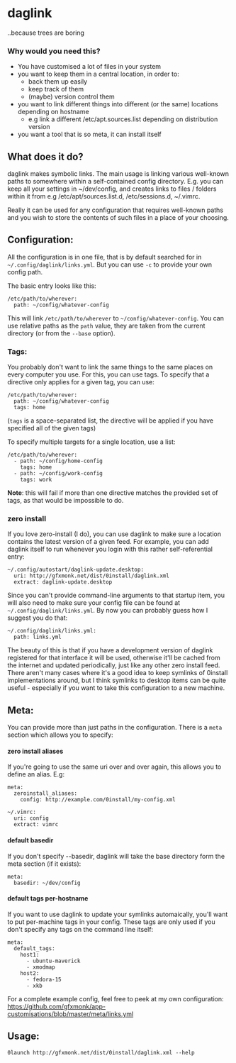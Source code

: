 # daglink
..because trees are boring

### Why would you need this?

 - You have customised a lot of files in your system
 - you want to keep them in a central location, in order to:
    - back them up easily
    - keep track of them
    - (maybe) version control them
 - you want to link different things into different (or the same) locations depending on hostname
    - e.g link a different /etc/apt.sources.list depending on distribution version
 - you want a tool that is so meta, it can install itself

## What does it do?

daglink makes symbolic links. The main usage is linking various well-known paths to somewhere within a self-contained config directory. E.g. you can keep all your settings in ~/dev/config, and creates links to files / folders within it from e.g /etc/apt/sources.list.d, /etc/sessions.d, ~/.vimrc.

Really it can be used for any configuration that requires well-known paths and you wish to store the contents of such files in a place of your choosing.

## Configuration:

All the configuration is in one file, that is by default searched for in `~/.config/daglink/links.yml`. But you can use `-c` to provide your own config path.

The basic entry looks like this:

    /etc/path/to/wherever:
      path: ~/config/whatever-config

This will link `/etc/path/to/wherever` to `~/config/whatever-config`. You can use relative paths as the `path` value, they are taken from the current directory (or from the `--base` option).

### Tags:

You probably don't want to link the same things to the same places on every computer you use. For this, you can use tags. To specify that a directive only applies for a given tag, you can use:

    /etc/path/to/wherever:
      path: ~/config/whatever-config
      tags: home

(`tags` is a space-separated list, the directive will be applied if you have specified all of the given tags)

To specify multiple targets for a single location, use a list:

    /etc/path/to/wherever:
      - path: ~/config/home-config
        tags: home
      - path: ~/config/work-config
        tags: work

**Note**: this will fail if more than one directive matches the provided set of tags, as that would be impossible to do.

### zero install

If you love zero-install (I do), you can use daglink to make sure a location contains the latest version of a given feed. For example, you can add daglink itself to run whenever you login with this rather self-referential entry:

    ~/.config/autostart/daglink-update.desktop:
      uri: http://gfxmonk.net/dist/0install/daglink.xml
      extract: daglink-update.desktop

Since you can't provide command-line arguments to that startup item, you will also need to make sure your config file can be found at `~/.config/daglink/links.yml`. By now you can probably guess how I suggest you do that:

    ~/.config/daglink/links.yml:
      path: links.yml

The beauty of this is that if you have a development version of daglink registered for that interface it will be used, otherwise it'll be cached from the internet and updated periodically, just like any other zero install feed. There aren't many cases where it's a good idea to keep symlinks of 0install implementations around, but I think symlinks to desktop items can be quite useful - especially if you want to take this configuration to a new machine.

## Meta:

You can provide more than just paths in the configuration. There is a `meta` section which allows you to specify:

#### zero install aliases

If you're going to use the same uri over and over again, this allows you to define an alias. E.g:

    meta:
      zeroinstall_aliases:
        config: http://example.com/0install/my-config.xml

    ~/.vimrc:
      uri: config
      extract: vimrc

#### default basedir

If you don't specify --basedir, daglink will take the base directory form the meta section (if it exists):

    meta:
      basedir: ~/dev/config

#### default tags per-hostname

If you want to use daglink to update your symlinks automaically, you'll want to put per-machine tags in your config. These tags are only used if you don't specify any tags on the command line itself:

    meta:
      default_tags:
        host1:
          - ubuntu-maverick
          - xmodmap
        host2:
          - fedora-15
          - xkb

For a complete example config, feel free to peek at my own configuration: <https://github.com/gfxmonk/app-customisations/blob/master/meta/links.yml>

## Usage:

    0launch http://gfxmonk.net/dist/0install/daglink.xml --help
